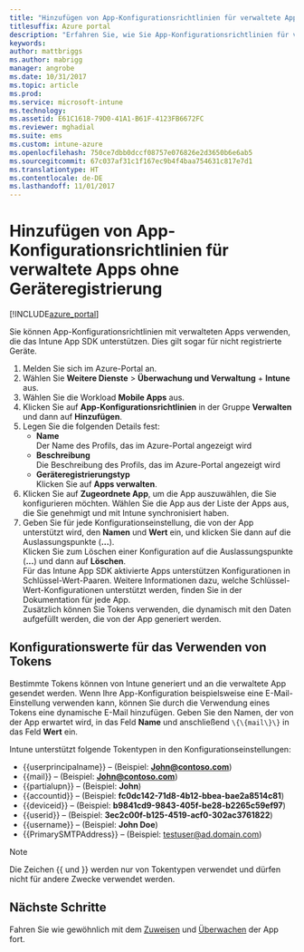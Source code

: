 ```yaml
---
title: "Hinzufügen von App-Konfigurationsrichtlinien für verwaltete Apps ohne Geräteregistrierung | Microsoft-Dokumentation"
titlesuffix: Azure portal
description: "Erfahren Sie, wie Sie App-Konfigurationsrichtlinien für verwaltete Apps ohne Geräteregistrierung verwenden."
keywords: 
author: mattbriggs
ms.author: mabrigg
manager: angrobe
ms.date: 10/31/2017
ms.topic: article
ms.prod: 
ms.service: microsoft-intune
ms.technology: 
ms.assetid: E61C1618-79D0-41A1-B61F-4123FB6672FC
ms.reviewer: mghadial
ms.suite: ems
ms.custom: intune-azure
ms.openlocfilehash: 750ce7dbb0dccf08757e076826e2d3650b6e6ab5
ms.sourcegitcommit: 67c037af31c1f167ec9b4f4baa754631c817e7d1
ms.translationtype: HT
ms.contentlocale: de-DE
ms.lasthandoff: 11/01/2017
---
```

# <a name="add-app-configuration-policies-for-managed-apps-without-device-enrollment"></a>Hinzufügen von App-Konfigurationsrichtlinien für verwaltete Apps ohne Geräteregistrierung

[!INCLUDE[azure_portal](./includes/azure_portal.md)]

Sie können App-Konfigurationsrichtlinien mit verwalteten Apps verwenden, die das Intune App SDK unterstützen. Dies gilt sogar für nicht registrierte Geräte. 

1. Melden Sie sich im Azure-Portal an.
2. Wählen Sie **Weitere Dienste** > **Überwachung und Verwaltung** + **Intune** aus.
3. Wählen Sie die Workload **Mobile Apps** aus.
4. Klicken Sie auf **App-Konfigurationsrichtlinien** in der Gruppe **Verwalten** und dann auf **Hinzufügen**.
5. Legen Sie die folgenden Details fest:
    - **Name**  
      Der Name des Profils, das im Azure-Portal angezeigt wird
    - **Beschreibung**  
      Die Beschreibung des Profils, das im Azure-Portal angezeigt wird
    - **Geräteregistrierungstyp**  
      Klicken Sie auf **Apps verwalten**.
6. Klicken Sie auf **Zugeordnete App**, um die App auszuwählen, die Sie konfigurieren möchten. Wählen Sie die App aus der Liste der Apps aus, die Sie genehmigt und mit Intune synchronisiert haben.
7. Geben Sie für jede Konfigurationseinstellung, die von der App unterstützt wird, den **Namen** und **Wert** ein, und klicken Sie dann auf die Auslassungspunkte (**...**).  
    Klicken Sie zum Löschen einer Konfiguration auf die Auslassungspunkte (**...**) und dann auf **Löschen**.  
    Für das Intune App SDK aktivierte Apps unterstützen Konfigurationen in Schlüssel-Wert-Paaren. Weitere Informationen dazu, welche Schlüssel-Wert-Konfigurationen unterstützt werden, finden Sie in der Dokumentation für jede App.  
    Zusätzlich können Sie Tokens verwenden, die dynamisch mit den Daten aufgefüllt werden, die von der App generiert werden.

## <a name="configuration-values-using-tokens"></a>Konfigurationswerte für das Verwenden von Tokens

Bestimmte Tokens können von Intune generiert und an die verwaltete App gesendet werden. Wenn Ihre App-Konfiguration beispielsweise eine E-Mail-Einstellung verwenden kann, können Sie durch die Verwendung eines Tokens eine dynamische E-Mail hinzufügen. Geben Sie den Namen, der von der App erwartet wird, in das Feld **Name** und anschließend `\{\{mail\}\}` in das Feld **Wert** ein.

Intune unterstützt folgende Tokentypen in den Konfigurationseinstellungen:

- \{\{userprincipalname\}\} – (Beispiel: **John@contoso.com**)
- \{\{mail\}\} – (Beispiel: **John@contoso.com**)
- \{\{partialupn\}\} – (Beispiel: **John**)
- \{\{accountid\}\} – (Beispiel: **fc0dc142-71d8-4b12-bbea-bae2a8514c81**)
- \{\{deviceid\}\} – (Beispiel: **b9841cd9-9843-405f-be28-b2265c59ef97**)
- \{\{userid\}\} – (Beispiel: **3ec2c00f-b125-4519-acf0-302ac3761822**)
- \{\{username\}\} – (Beispiel: **John Doe**)
- \{\{PrimarySMTPAddress\}\} – (Beispiel: testuser@ad.domain.com) 


> [!Note]  
> Die Zeichen \{\{ und \}\} werden nur von Tokentypen verwendet und dürfen nicht für andere Zwecke verwendet werden.

## <a name="next-steps"></a>Nächste Schritte

Fahren Sie wie gewöhnlich mit dem [Zuweisen](apps-deploy.md) und [Überwachen](apps-monitor.md) der App fort.